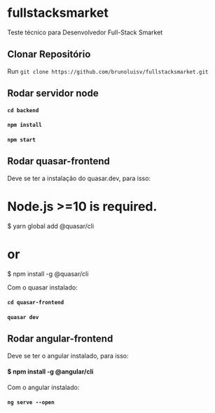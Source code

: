 # fullstacksmarket
Teste técnico para Desenvolvedor Full-Stack Smarket

## Clonar Repositório

Run `git clone https://github.com/brunoluisv/fullstacksmarket.git`

## Rodar servidor node

#### `cd backend` <br>
#### `npm install` <br>
#### `npm start`

## Rodar quasar-frontend

Deve se ter a instalação do quasar.dev, para isso:

# Node.js >=10 is required.

$ yarn global add @quasar/cli
# or
$ npm install -g @quasar/cli

Com o quasar instalado:
<br>
#### `cd quasar-frontend` <br>
#### `quasar dev`

## Rodar angular-frontend

Deve se ter o angular instalado, para isso: 
#### $ npm install -g @angular/cli

Com o angular instalado: <br>
#### `ng serve --open`
